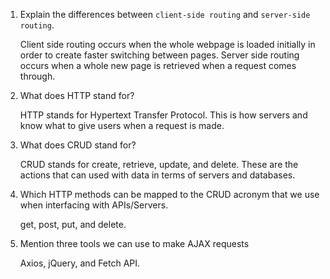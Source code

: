 1.  Explain the differences between `client-side routing` and `server-side routing`.

	Client side routing occurs when the whole webpage is loaded initially in order to create faster switching between pages. 
	Server side routing occurs when a whole new page is retrieved when a request comes through.
	
1.  What does HTTP stand for?

	HTTP stands for Hypertext Transfer Protocol. This is how servers and know what to give users when a request is made.
	
1.  What does CRUD stand for?

	CRUD stands for create, retrieve, update, and delete. These are the actions that can used with data in terms of servers and databases.
	
1.  Which HTTP methods can be mapped to the CRUD acronym that we use when interfacing with APIs/Servers.

	get, post, put, and delete.
	
1.  Mention three tools we can use to make AJAX requests

	Axios, jQuery, and Fetch API.